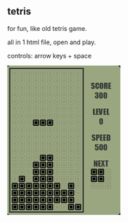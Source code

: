 ## tetris

for fun, like old tetris game.

all in 1 html file, open and play.

controls: arrow keys + space


![](https://github.com/vuurball/tetris/blob/main/demo.gif)